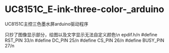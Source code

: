 # UC8151C_E-ink-three-color-_arduino
UC8151C主控三色墨水屏arduino驱动程序

只抄了图像显示部分，绘图以及文字显示无法自定义颜色\n
epdif.h/n
#define RST_PIN         33/n
#define DC_PIN          25/n
#define CS_PIN          26/n
#define BUSY_PIN        27/n
